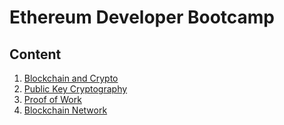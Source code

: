 # Ethereum Developer Bootcamp

## Content

1. [Blockchain and Crypto](./blockchain-crypto.md)
2. [Public Key Cryptography](./public-key.md)
3. [Proof of Work](./proof-of-work.md)
4. [Blockchain Network](./blockchain-network.md)
